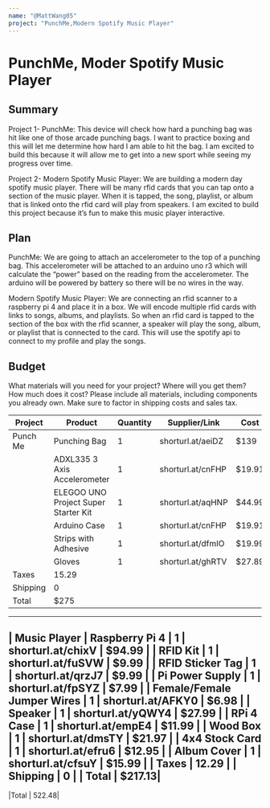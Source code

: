 ```yaml
---
name: "@MattWang05"
project: "PunchMe,Modern Spotify Music Player"
---
```


# PunchMe, Moder Spotify Music Player

## Summary

Project 1- PunchMe:
This device will check how hard a punching bag was hit like one of those arcade punching bags. I want to practice boxing and this will let me determine how hard I am able to hit the bag. I am excited to build this because it will allow me to get into a new sport while seeing my progress over time. 

Project 2- Modern Spotify Music Player:
We are building a modern day spotify music player. There will be many rfid cards that you can tap onto a section of the music player. When it is tapped, the song, playlist, or album that is linked onto the rfid card will play from speakers. I am excited to build this project because it’s fun to make this music player interactive.


## Plan

PunchMe:
We are going to attach an accelerometer to the top of a punching bag. This accelerometer will be attached to an arduino uno r3 which will calculate the “power” based on the reading from the accelerometer. The arduino will be powered by battery so there will be no wires in the way.

Modern Spotify Music Player:
We are connecting an rfid scanner to a raspberry pi 4 and place it in a box. We will encode multiple rfid cards with links to songs, albums, and playlists. So when an rfid card is tapped to the section of the box with the rfid scanner, a speaker will play the song, album, or playlist that is connected to the card. This will use the spotify api to connect to my profile and play the songs.


## Budget

What materials will you need for your project? Where will you get them? How much does it cost? Please include all materials, including components you already own. Make sure to factor in shipping costs and sales tax.

| Project        | Product                             | Quantity  | Supplier/Link          | Cost   |
| -------------- | ----------------------------------------------- | --------- | -----------------------| ------ |
| Punch Me       | Punching Bag                        | 1         | shorturl.at/aeiDZ      | $139   |
                 | ADXL335 3 Axis Accelerometer        | 1         | shorturl.at/cnFHP      | $19.91 |
                 | ELEGOO UNO Project Super Starter Kit| 1         | shorturl.at/aqHNP      | $44.99 |
                 | Arduino Case                        | 1         | shorturl.at/cnFHP      | $19.91 |
                 | Strips with Adhesive                | 1         | shorturl.at/dfmIO      | $19.99 |
                 | Gloves                              | 1         | shorturl.at/ghRTV      | $27.89 |
| Taxes          | 15.29 |
| Shipping 			 | 0     |
| Total       	 | $275  |
-------------------------------------------------------------------------------------------------------------------
| Music Player   | Raspberry Pi 4                      | 1         | shorturl.at/chixV      | $94.99 |
                 | RFID Kit                            | 1         | shorturl.at/fuSVW      | $9.99  |
                 | RFID Sticker Tag                    | 1         | shorturl.at/qrzJ7      | $9.99  |
                 | Pi Power Supply                     | 1         | shorturl.at/fpSYZ      | $7.99  |
                 | Female/Female Jumper Wires          | 1         | shorturl.at/AFKY0      | $6.98  |
                 | Speaker                             | 1         | shorturl.at/yQWY4      | $27.99 |
                 | RPi 4 Case                          | 1         | shorturl.at/empE4      | $11.99 |
                 | Wood Box                            | 1         | shorturl.at/dmsTY      | $21.97 |
                 | 4x4 Stock Card                      | 1         | shorturl.at/efru6      | $12.95 |
                 | Album Cover                         | 1         | shorturl.at/cfsuY      | $15.99 |
| Taxes  				 | 12.29  |
| Shipping       | 0      |
| Total          | $217.13|
-------------------------------------------------------------------------------------------------------------------
|Total           | 522.48| 
